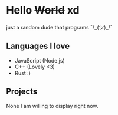 # Hello ~~World~~ xd
just a random dude that programs ¯\\\_(ツ)\_/¯

## Languages I love
- JavaScript (Node.js)
- C++ (Lovely <3)
- Rust :)

## Projects
None I am willing to display right now.
